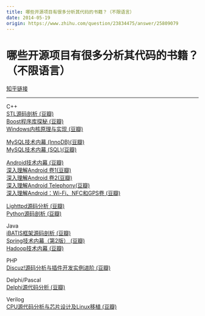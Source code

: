```yaml
---
title: 哪些开源项目有很多分析其代码的书籍？（不限语言）
date: 2014-05-19
origin: https://www.zhihu.com/question/23834475/answer/25809079
---
```

# 哪些开源项目有很多分析其代码的书籍？（不限语言）

[知乎链接](https://www.zhihu.com/question/23834475/answer/25809079)

---------

<span class="RichText ztext CopyrightRichText-richText" itemprop="text"><p>C++<br><a href="https://link.zhihu.com/?target=http%3A//book.douban.com/subject/1110934/" class=" wrap external" target="_blank" rel="nofollow noreferrer" data-za-detail-view-id="1043">STL源码剖析 (豆瓣)</a><br><a href="https://link.zhihu.com/?target=http%3A//book.douban.com/subject/10545110/" class=" wrap external" target="_blank" rel="nofollow noreferrer" data-za-detail-view-id="1043">Boost程序库探秘 (豆瓣)</a><br><a href="https://link.zhihu.com/?target=http%3A//book.douban.com/subject/24534921/" class=" wrap external" target="_blank" rel="nofollow noreferrer" data-za-detail-view-id="1043">Windows内核原理与实现 (豆瓣)</a></p><p><a href="https://link.zhihu.com/?target=http%3A//book.douban.com/subject/5373022/" class=" wrap external" target="_blank" rel="nofollow noreferrer" data-za-detail-view-id="1043">MySQL技术内幕 (InnoDB)(豆瓣)</a><br><a href="https://link.zhihu.com/?target=http%3A//book.douban.com/subject/10569620/" class=" wrap external" target="_blank" rel="nofollow noreferrer">MySQL技术内幕 (SQL)(豆瓣)</a></p><p><a href="https://link.zhihu.com/?target=http%3A//book.douban.com/subject/6047744/" class=" wrap external" target="_blank" rel="nofollow noreferrer">Android技术内幕 (豆瓣)</a><br><a href="https://link.zhihu.com/?target=http%3A//book.douban.com/subject/6802440/" class=" wrap external" target="_blank" rel="nofollow noreferrer">深入理解Android 卷1(豆瓣)</a><br><a href="https://link.zhihu.com/?target=http%3A//book.douban.com/subject/11542973/" class=" wrap external" target="_blank" rel="nofollow noreferrer">深入理解Android 卷2(豆瓣)</a><br><a href="https://link.zhihu.com/?target=http%3A//book.douban.com/subject/20480692/" class=" wrap external" target="_blank" rel="nofollow noreferrer">深入理解Android Telephony(豆瓣)</a><br><a href="https://link.zhihu.com/?target=http%3A//book.douban.com/subject/25863872/" class=" wrap external" target="_blank" rel="nofollow noreferrer">深入理解Android：Wi-Fi、NFC和GPS卷 (豆瓣)</a></p><p><a href="https://link.zhihu.com/?target=http%3A//book.douban.com/subject/24529300/" class=" wrap external" target="_blank" rel="nofollow noreferrer">Lighttpd源码分析 (豆瓣)</a><br><a href="https://link.zhihu.com/?target=http%3A//book.douban.com/subject/3117898/" class=" wrap external" target="_blank" rel="nofollow noreferrer">Python源码剖析 (豆瓣)</a></p><p>Java<br><a href="https://link.zhihu.com/?target=http%3A//book.douban.com/subject/4875595/" class=" wrap external" target="_blank" rel="nofollow noreferrer">iBATIS框架源码剖析 (豆瓣)</a><br><a href="https://link.zhihu.com/?target=http%3A//book.douban.com/subject/10470970/" class=" wrap external" target="_blank" rel="nofollow noreferrer">Spring技术内幕（第2版） (豆瓣)</a><br><a href="https://link.zhihu.com/?target=http%3A//book.douban.com/subject/24375031/" class=" wrap external" target="_blank" rel="nofollow noreferrer">Hadoop技术内幕 (豆瓣)</a></p><p>PHP<br><a href="https://link.zhihu.com/?target=http%3A//book.douban.com/subject/3701259/" class=" wrap external" target="_blank" rel="nofollow noreferrer">Discuz!源码分析与插件开发实例进阶 (豆瓣)</a></p><p>Delphi/Pascal<br><a href="https://link.zhihu.com/?target=http%3A//book.douban.com/subject/1237281/" class=" wrap external" target="_blank" rel="nofollow noreferrer">Delphi源代码分析 (豆瓣)</a></p>Verilog<br><a href="https://link.zhihu.com/?target=http%3A//book.douban.com/subject/2112518/" class=" wrap external" target="_blank" rel="nofollow noreferrer">CPU源代码分析与芯片设计及Linux移植 (豆瓣)</a></span>